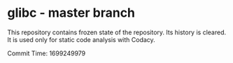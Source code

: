 # glibc - master branch

This repository contains frozen state of the repository.
Its history is cleared. It is used only for static code
analysis with Codacy.

Commit Time: 1699249979